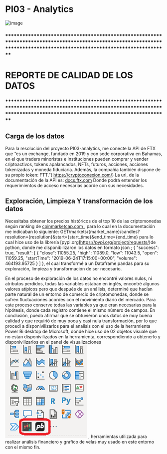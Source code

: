 # PI03 - Analytics

![image](https://help.ftx.com/hc/article_attachments/4409994973844/mceclip0.png)



### ***********************************************************************************************************************************************************************

# REPORTE DE CALIDAD DE LOS DATOS

### ***********************************************************************************************************************************************************************

## Carga de los datos

Para la resolución del proyecto PI03-analytics, me conecte la API de FTX que “es un exchange, fundado en 2019 y con sede corporativa en Bahamas, en el que traders minoristas e instituciones pueden comprar y vender criptoactivos, tokens apalancados, NFTs, futuros, acciones, acciones tokenizadas y moneda fiduciaria. Además, la compañía también dispone de su propio token: FTT.”( https://cryptoconexion.com/)
La url, de la documentación de la API es: [docs.ftx.com](https://docs.ftx.com/#overview)
Donde podrá entender los requerimientos de acceso necesarias acorde con sus necesidades.

## Exploración, Limpieza Y transformación de los datos

Necesitaba obtener los precios históricos de el top 10 de las criptomonedas según ranking de [coinmarketcap.com ](https://coinmarketcap.com/es/) , para lo cual en la documentación me indicaban lo siguiente: 
GET/markets/{market_name}/candles?resolution={resolution}&start={start_time}&end_time={end_time}
 para lo cual hice uso de la librería [pypi.org]https://pypi.org/project/requests/)de python, donde me disponibilizaron los datos en formato json ; {
  "success": true,
  "result": [
    {
      "close": 11055.25,
      "high": 11089.0,
      "low": 11043.5,
      "open": 11059.25,
      "startTime": "2019-06-24T17:15:00+00:00",
      "volume": 464193.95725
    }
  ]
}, el cual transformé a un Dataframe pandas para su exploración, limpieza y transformación de ser necesario.

En el proceso de exploración de los datos no encontré valores nulos, ni atributos perdidos, todas las variables estaban en inglés, encontré algunos valores atípicos pero que después de un análisis, determiné que hacían parte natural de un entorno de comercio de criptomonedas, donde se sufren fluctuaciones acordes con el movimiento diario del mercado. Para este proceso conserve todas las variables ya que eran necesarias para la hipótesis, donde cada registro contiene el mismo número de campos.
En conclusión, puedo afirmar que se obtuvieron unos datos de muy buena calidad y que requirió de muy poca y casi nula transformación, por lo que procedi a disponivilizarlos para el analisis con el uso de la herramienta Power Bi desktop de Microsoft, donde hice uso de 02 objetos visuale que no estan disponivilizados en la herramienta, correspondiendo a obtenerlo y disponivilizarlos en el panel de visualizaciones
<img src = "icons/panel.PNG" height = 300>
, herramientas utilizada para realizar análisis financiero y grafico de velas muy usado en este entorno con el mismo fin.

